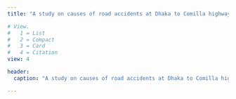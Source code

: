 ```yaml
---
title: "A study on causes of road accidents at Dhaka to Comilla highway"

# View.
#   1 = List
#   2 = Compact
#   3 = Card
#   4 = Citation
view: 4

header:
  caption: "A study on causes of road accidents at Dhaka to Comilla highway"

---
```

